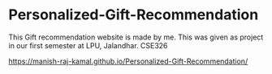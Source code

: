 # Personalized-Gift-Recommendation
This Gift recommendation website is made by me. This was given as project in our first semester at LPU, Jalandhar. CSE326

https://manish-raj-kamal.github.io/Personalized-Gift-Recommendation/

